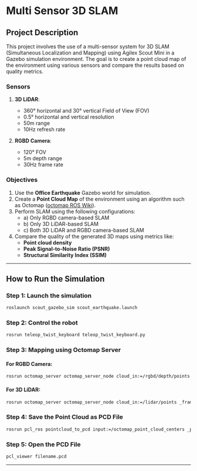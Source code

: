 # Multi Sensor 3D SLAM

## Project Description
This project involves the use of a multi-sensor system for 3D SLAM (Simultaneous Localization and Mapping) using Agilex Scout Mini in a Gazebo simulation environment. The goal is to create a point cloud map of the environment using various sensors and compare the results based on quality metrics.

### Sensors
1. **3D LiDAR**:
   - 360° horizontal and 30° vertical Field of View (FOV)
   - 0.5° horizontal and vertical resolution
   - 50m range
   - 10Hz refresh rate

2. **RGBD Camera**:
   - 120° FOV
   - 5m depth range
   - 30Hz frame rate

### Objectives
1. Use the **Office Earthquake** Gazebo world for simulation.
2. Create a **Point Cloud Map** of the environment using an algorithm such as Octomap ([octomap ROS Wiki](http://wiki.ros.org/octomap)).
3. Perform SLAM using the following configurations:
   - a) Only RGBD camera-based SLAM
   - b) Only 3D LiDAR-based SLAM
   - c) Both 3D LiDAR and RGBD camera-based SLAM
4. Compare the quality of the generated 3D maps using metrics like:
   - **Point cloud density**
   - **Peak Signal-to-Noise Ratio (PSNR)**
   - **Structural Similarity Index (SSIM)**

---

## How to Run the Simulation

### Step 1: Launch the simulation
```bash
roslaunch scout_gazebo_sim scout_earthquake.launch
```

### Step 2: Control the robot
```bash
rosrun teleop_twist_keyboard teleop_twist_keyboard.py
```

### Step 3: Mapping using Octomap Server

#### For RGBD Camera:
```bash
rosrun octomap_server octomap_server_node cloud_in:=/rgbd/depth/points _frame_id:=odom _debug:=true
```

#### For 3D LiDAR:
```bash
rosrun octomap_server octomap_server_node cloud_in:=/lidar/points _frame_id:=odom _debug:=true
```

### Step 4: Save the Point Cloud as PCD File
```bash
rosrun pcl_ros pointcloud_to_pcd input:=/octomap_point_cloud_centers _prefix:="output"
```

### Step 5: Open the PCD File
```bash
pcl_viewer filename.pcd
```

---
